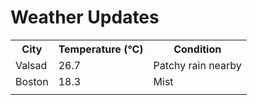 # Weather Updates

<!-- WEATHER-UPDATE-START -->
<table><tr><th>City</th><th>Temperature (°C)</th><th>Condition</th></tr><tr><td>Valsad</td><td>26.7</td><td>Patchy rain nearby</td></tr><tr><td>Boston</td><td>18.3</td><td>Mist</td></tr><tr><td></td><td></td><td></td></tr></table>
<!-- WEATHER-UPDATE-END -->
